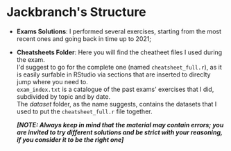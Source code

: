 # Jackbranch's Structure

- **Exams Solutions**: I performed several exercises, starting from the most recent ones and going back in time up to 2021;
- **Cheatsheets Folder**: Here you will find the cheatheet files I used during the exam.  
  I'd suggest to go for the complete one (named `cheatsheet_full.r`), as it is easily surfable in RStudio via sections that are inserted to direclty jump where you need to.  
  `exam_index.txt` is a catalogue of the past exams' exercises that I did, subdivided by topic and by date.  
  The _dataset_ folder, as the name suggests, contains the datasets that I used to put the `cheatsheet_full.r` file together.

  ***[NOTE: Always keep in mind that the material may contain errors; you are invited to try different solutions and be strict with your reasoning, if you consider it to be the right one]***
